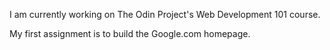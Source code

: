 I am currently working on The Odin Project's Web Development 101 course.

My first assignment is to build the Google.com homepage.
